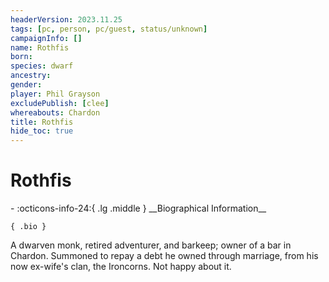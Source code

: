 ```yaml
---
headerVersion: 2023.11.25
tags: [pc, person, pc/guest, status/unknown]
campaignInfo: []
name: Rothfis
born:
species: dwarf
ancestry:
gender:
player: Phil Grayson
excludePublish: [clee]
whereabouts: Chardon
title: Rothfis
hide_toc: true
---
```

# Rothfis
<div class="grid cards ext-narrow-margin ext-one-column" markdown>
- :octicons-info-24:{ .lg .middle } __Biographical Information__

    { .bio }

</div>


A dwarven monk, retired adventurer, and barkeep; owner of a bar in Chardon. Summoned to repay a debt he owned through marriage, from his now ex-wife's clan, the Ironcorns. Not happy about it. 